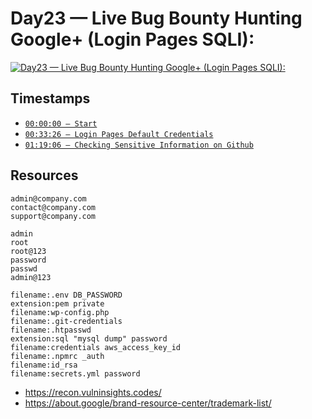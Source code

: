 # Day23 — Live Bug Bounty Hunting Google+ (Login Pages SQLI):
[![Day23 — Live Bug Bounty Hunting Google+ (Login Pages SQLI):](https://img.youtube.com/vi/21zksi932ig/maxresdefault.jpg)](https://youtu.be/21zksi932ig)

## Timestamps
- [`00:00:00 — Start`](https://youtu.be/21zksi932ig?t=0)
- [`00:33:26 — Login Pages Default Credentials`](https://youtu.be/21zksi932ig?t=2006)
- [`01:19:06 — Checking Sensitive Information on Github`](https://youtu.be/21zksi932ig?t=4746)

## Resources
```
admin@company.com
contact@company.com
support@company.com

admin
root
root@123
password
passwd
admin@123
```

```
filename:.env DB_PASSWORD
extension:pem private
filename:wp-config.php
filename:.git-credentials
filename:.htpasswd
extension:sql "mysql dump" password
filename:credentials aws_access_key_id
filename:.npmrc _auth
filename:id_rsa
filename:secrets.yml password
```

- https://recon.vulninsights.codes/
- https://about.google/brand-resource-center/trademark-list/
